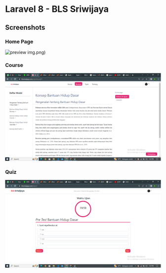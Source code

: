 # Laravel 8 - BLS Sriwijaya

## Screenshots

### Home Page
![preview img](/home).png)

### Course
![preview img](/course.png)

### Quiz
![preview img](/quiz.png)

